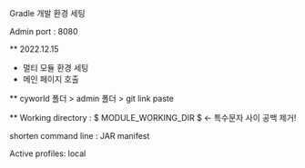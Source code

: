 Gradle 개발 환경 세팅

Admin port : 8080 

** 2022.12.15 
- 멀티 모듈 환경 세팅
- 메인 페이지 호출

**
cyworld 폴더 > admin 폴더 > git link paste

**
Working directory : $ MODULE_WORKING_DIR $     <- 특수문자 사이 공백 제거!

shorten command line : JAR manifest

Active profiles: local

